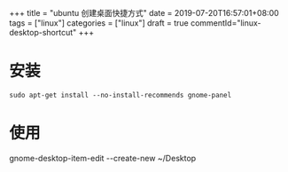 +++
title = "ubuntu 创建桌面快捷方式"
date = 2019-07-20T16:57:01+08:00
tags = ["linux"]
categories = ["linux"]
draft = true
commentId="linux-desktop-shortcut"
+++

# 安装 
```
sudo apt-get install --no-install-recommends gnome-panel
```
# 使用
gnome-desktop-item-edit --create-new ~/Desktop
